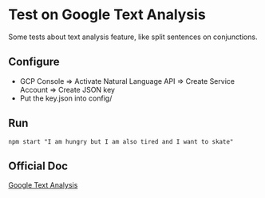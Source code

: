 # Test on Google Text Analysis

Some tests about text analysis feature, like split sentences on conjunctions.

## Configure

- GCP Console => Activate Natural Language API => Create Service Account => Create JSON key
- Put the key.json into config/

## Run

```
npm start "I am hungry but I am also tired and I want to skate"
```

## Official Doc

[Google Text Analysis](https://cloud.google.com/natural-language/docs/quickstart-client-libraries#client-libraries-install-nodejs)
